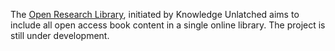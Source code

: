 The [Open Research Library](https://openresearchlibrary.org/home), initiated by Knowledge Unlatched aims to include all open access book content in a single online library. The project is still under development.